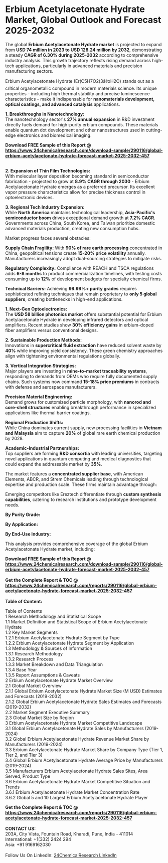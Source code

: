 <h1>Erbium Acetylacetonate Hydrate Market, Global Outlook and Forecast 2025-2032</h1><p>The global <strong>Erbium Acetylacetonate Hydrate market</strong> is projected to expand from <strong>USD 74 million in 2023 to USD 128.24 million by 2032</strong>, demonstrating a steady <strong>CAGR of 6.30% during 2025-2032</strong> according to comprehensive industry analysis. This growth trajectory reflects rising demand across high-tech applications, particularly in advanced materials and precision manufacturing sectors.</p><p>Erbium Acetylacetonate Hydrate (Er(C5H7O2)3â¢xH2O) stands out as a critical organometallic compound in modern materials science. Its unique properties - including high thermal stability and precise luminescence characteristics - make it indispensable for <strong>nanomaterials development, optical coatings, and advanced catalysis</strong> applications.</p><p><strong>1. Breakthroughs in Nanotechnology:</strong><br>
The nanotechnology sector's <strong>27% annual expansion</strong> in R&amp;D investment directly fuels demand for high-purity erbium compounds. These materials enable quantum dot development and other nanostructures used in cutting-edge electronics and biomedical imaging.</p><div><b>Download FREE Sample of this Report @ 
            <a href="https://www.24chemicalresearch.com/download-sample/290116/global-erbium-acetylacetonate-hydrate-forecast-market-2025-2032-457">
            https://www.24chemicalresearch.com/download-sample/290116/global-erbium-acetylacetonate-hydrate-forecast-market-2025-2032-457</a></b></div><br><p><strong>2. Expansion of Thin Film Technologies:</strong><br>
With molecular layer deposition becoming standard in semiconductor fabrication - projected to grow at <strong>8.9% CAGR through 2030</strong> - Erbium Acetylacetonate Hydrate emerges as a preferred precursor. Its excellent vapor pressure characteristics allow for precise thickness control in optoelectronic devices.</p><p><strong>3. Regional Tech Industry Expansion:</strong><br>
While <strong>North America</strong> maintains technological leadership, <strong>Asia-Pacific's semiconductor boom</strong> drives exceptional demand growth at <strong>7.2% CAGR</strong>. Governments across China, South Korea, and Taiwan prioritize domestic advanced materials production, creating new consumption hubs.</p><p>Market progress faces several obstacles:</p><p><strong>Supply Chain Fragility:</strong> With <strong>90% of rare earth processing</strong> concentrated in China, geopolitical tensions create <strong>15-20% price volatility</strong> annually. Manufacturers increasingly adopt dual-sourcing strategies to mitigate risks.</p><p><strong>Regulatory Complexity:</strong> Compliance with REACH and TSCA regulations adds <strong>6-8 months</strong> to product commercialization timelines, with testing costs consuming up to <strong>12%</strong> of development budgets for specialty chemical firms.</p><p><strong>Technical Barriers:</strong> Achieving <strong>99.99%+ purity grades</strong> requires sophisticated refining techniques that remain proprietary to <strong>only 5 global suppliers</strong>, creating bottlenecks in high-end applications.</p><p><strong>1. Next-Gen Optoelectronics:</strong><br>
The <strong>USD 58 billion photonics market</strong> offers substantial potential for Erbium Acetylacetonate Hydrate in developing infrared detectors and optical amplifiers. Recent studies show <strong>30% efficiency gains</strong> in erbium-doped fiber amplifiers versus conventional designs.</p><p><strong>2. Sustainable Production Methods:</strong><br>
Innovations in <strong>supercritical fluid extraction</strong> have reduced solvent waste by <strong>40%</strong> while improving yield consistency. These green chemistry approaches align with tightening environmental regulations globally.</p><p><strong>3. Vertical Integration Strategies:</strong><br>
Major players are investing in <strong>mine-to-market traceability systems</strong>, responding to demands from OEMs who require fully documented supply chains. Such systems now command <strong>15-18% price premiums</strong> in contracts with defense and aerospace manufacturers.</p><p><strong>Precision Material Engineering:</strong><br>
	Demand grows for customized particle morphology, with <strong>nanorod and core-shell structures</strong> enabling breakthrough performance in specialized applications like thermal barrier coatings.</p><p><strong>Regional Production Shifts:</strong><br>
	While China dominates current supply, new processing facilities in <strong>Vietnam and Malaysia</strong> aim to capture <strong>20%</strong> of global rare earth chemical production by 2028.</p><p><strong>Academic-Industrial Partnerships:</strong><br>
	Top suppliers are forming <strong>R&amp;D consortia</strong> with leading universities, targeting novel applications in quantum computing and medical diagnostics that could expand the addressable market by <strong>35%</strong>.</p><p>The market features a <strong>concentrated supplier base</strong>, with American Elements, ABCR, and Strem Chemicals leading through technological expertise and production scale. These firms maintain advantage through:</p><p>Emerging competitors like Ereztech differentiate through <strong>custom synthesis capabilities</strong>, catering to research institutions and prototype development needs.</p><p><strong>By Purity Grade:</strong></p><p><strong>By Application:</strong></p><p><strong>By End-Use Industry:</strong></p><p>This analysis provides comprehensive coverage of the global Erbium Acetylacetonate Hydrate market, including:</p><div><b>Download FREE Sample of this Report @ 
            <a href="https://www.24chemicalresearch.com/download-sample/290116/global-erbium-acetylacetonate-hydrate-forecast-market-2025-2032-457">
            https://www.24chemicalresearch.com/download-sample/290116/global-erbium-acetylacetonate-hydrate-forecast-market-2025-2032-457</a></b></div><br><div><b>Get the Complete Report & TOC @ 
            <a href="https://www.24chemicalresearch.com/reports/290116/global-erbium-acetylacetonate-hydrate-forecast-market-2025-2032-457">
            https://www.24chemicalresearch.com/reports/290116/global-erbium-acetylacetonate-hydrate-forecast-market-2025-2032-457</a></b></div><br>
            <b>Table of Content:</b><p>Table of Contents<br />
1 Research Methodology and Statistical Scope<br />
1.1 Market Definition and Statistical Scope of Erbium Acetylacetonate Hydrate<br />
1.2 Key Market Segments<br />
1.2.1 Erbium Acetylacetonate Hydrate Segment by Type<br />
1.2.2 Erbium Acetylacetonate Hydrate Segment by Application<br />
1.3 Methodology & Sources of Information<br />
1.3.1 Research Methodology<br />
1.3.2 Research Process<br />
1.3.3 Market Breakdown and Data Triangulation<br />
1.3.4 Base Year<br />
1.3.5 Report Assumptions & Caveats<br />
2 Erbium Acetylacetonate Hydrate Market Overview<br />
2.1 Global Market Overview<br />
2.1.1 Global Erbium Acetylacetonate Hydrate Market Size (M USD) Estimates and Forecasts (2019-2032)<br />
2.1.2 Global Erbium Acetylacetonate Hydrate Sales Estimates and Forecasts (2019-2032)<br />
2.2 Market Segment Executive Summary<br />
2.3 Global Market Size by Region<br />
3 Erbium Acetylacetonate Hydrate Market Competitive Landscape<br />
3.1 Global Erbium Acetylacetonate Hydrate Sales by Manufacturers (2019-2024)<br />
3.2 Global Erbium Acetylacetonate Hydrate Revenue Market Share by Manufacturers (2019-2024)<br />
3.3 Erbium Acetylacetonate Hydrate Market Share by Company Type (Tier 1, Tier 2, and Tier 3)<br />
3.4 Global Erbium Acetylacetonate Hydrate Average Price by Manufacturers (2019-2024)<br />
3.5 Manufacturers Erbium Acetylacetonate Hydrate Sales Sites, Area Served, Product Type<br />
3.6 Erbium Acetylacetonate Hydrate Market Competitive Situation and Trends<br />
3.6.1 Erbium Acetylacetonate Hydrate Market Concentration Rate<br />
3.6.2 Global 5 and 10 Largest Erbium Acetylacetonate Hydrate Player</p><div><b>Get the Complete Report & TOC @ 
            <a href="https://www.24chemicalresearch.com/reports/290116/global-erbium-acetylacetonate-hydrate-forecast-market-2025-2032-457">
            https://www.24chemicalresearch.com/reports/290116/global-erbium-acetylacetonate-hydrate-forecast-market-2025-2032-457</a></b></div><br><b>CONTACT US:</b><br>
            203A, City Vista, Fountain Road, Kharadi, Pune, India - 411014<br>
            International: +1(332) 2424 294<br>
            Asia: +91 9169162030 <br><br>
            Follow Us On LinkedIn: <a href="https://www.linkedin.com/company/24chemicalresearch/">24ChemicalResearch LinkedIn</a>